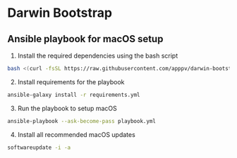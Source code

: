 # Darwin Bootstrap

## Ansible playbook for macOS setup


1. Install the required dependencies using the bash script
```bash
bash <(curl -fsSL https://raw.githubusercontent.com/apppv/darwin-bootstrap/refs/heads/main/darwin-prerequisites.sh)
```
2. Install requirements for the playbook
```bash
ansible-galaxy install -r requirements.yml
```

3. Run the playbook to setup macOS
```bash
ansible-playbook --ask-become-pass playbook.yml
```

4. Install all recommended macOS updates
```bash
softwareupdate -i -a
```
